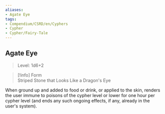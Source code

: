 ```yaml
---
aliases:
- Agate Eye
tags:
- Compendium/CSRD/en/Cyphers
- Cypher
- Cypher/Fairy-Tale
---
```


  
## Agate Eye  
>Level: 1d6+2  
  
>[!info] Form  
>Striped Stone that Looks Like a Dragon's Eye
  
When ground up and added to food or drink, or applied to the skin, renders the user immune to poisons of the cypher level or lower for one hour per cypher level (and ends any such ongoing effects, if any, already in the user's system).